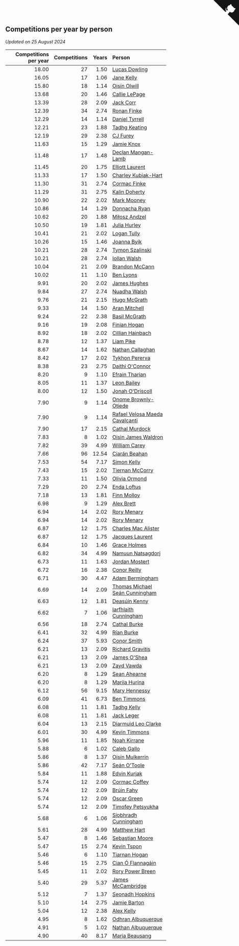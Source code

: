 ## Competitions per year by person

*Updated on 25 August 2024*

| Competitions per year | Competitions | Years | Person |
| ---: | ---: | ---: | :--- |
| 18.00 | 27 | 1.50 | [Lucas Dowling](https://www.worldcubeassociation.org/persons/2023DOWL01) |
| 16.05 | 17 | 1.06 | [Jane Kelly](https://www.worldcubeassociation.org/persons/2023KELL23) |
| 15.80 | 18 | 1.14 | [Oisín Olwill](https://www.worldcubeassociation.org/persons/2023OLWI01) |
| 13.68 | 20 | 1.46 | [Callie LePage](https://www.worldcubeassociation.org/persons/2023LEPA01) |
| 13.39 | 28 | 2.09 | [Jack Corr](https://www.worldcubeassociation.org/persons/2022CORR06) |
| 12.39 | 34 | 2.74 | [Ronan Finke](https://www.worldcubeassociation.org/persons/2021FINK02) |
| 12.29 | 14 | 1.14 | [Daniel Tyrrell](https://www.worldcubeassociation.org/persons/2023TYRR01) |
| 12.21 | 23 | 1.88 | [Tadhg Keating](https://www.worldcubeassociation.org/persons/2022KEAT02) |
| 12.19 | 29 | 2.38 | [CJ Furey](https://www.worldcubeassociation.org/persons/2022FURE01) |
| 11.63 | 15 | 1.29 | [Jamie Knox](https://www.worldcubeassociation.org/persons/2023KNOX02) |
| 11.48 | 17 | 1.48 | [Declan Mangan-Lamb](https://www.worldcubeassociation.org/persons/2023MANG02) |
| 11.45 | 20 | 1.75 | [Elliott Laurent](https://www.worldcubeassociation.org/persons/2022LAUR09) |
| 11.33 | 17 | 1.50 | [Charley Kubiak-Hart](https://www.worldcubeassociation.org/persons/2023KUBI01) |
| 11.30 | 31 | 2.74 | [Cormac Finke](https://www.worldcubeassociation.org/persons/2021FINK01) |
| 11.29 | 31 | 2.75 | [Kalin Doherty](https://www.worldcubeassociation.org/persons/2021DOHE02) |
| 10.90 | 22 | 2.02 | [Mark Mooney](https://www.worldcubeassociation.org/persons/2022MOON08) |
| 10.86 | 14 | 1.29 | [Donnacha Ryan](https://www.worldcubeassociation.org/persons/2023RYAN04) |
| 10.62 | 20 | 1.88 | [Miłosz Andzel](https://www.worldcubeassociation.org/persons/2022ANDZ01) |
| 10.50 | 19 | 1.81 | [Julia Hurley](https://www.worldcubeassociation.org/persons/2022HURL02) |
| 10.41 | 21 | 2.02 | [Logan Tully](https://www.worldcubeassociation.org/persons/2022TULL02) |
| 10.26 | 15 | 1.46 | [Joanna Byik](https://www.worldcubeassociation.org/persons/2023BYIK01) |
| 10.21 | 28 | 2.74 | [Tymon Szalinski](https://www.worldcubeassociation.org/persons/2021SZAL01) |
| 10.21 | 28 | 2.74 | [Iollan Walsh](https://www.worldcubeassociation.org/persons/2021WALS03) |
| 10.04 | 21 | 2.09 | [Brandon McCann](https://www.worldcubeassociation.org/persons/2022MCCA04) |
| 10.02 | 11 | 1.10 | [Ben Lyons](https://www.worldcubeassociation.org/persons/2023LYON02) |
| 9.91 | 20 | 2.02 | [James Hughes](https://www.worldcubeassociation.org/persons/2022HUGH08) |
| 9.84 | 27 | 2.74 | [Nuadha Walsh](https://www.worldcubeassociation.org/persons/2021WALS04) |
| 9.76 | 21 | 2.15 | [Hugo McGrath](https://www.worldcubeassociation.org/persons/2022MCGR02) |
| 9.33 | 14 | 1.50 | [Aran Mitchell](https://www.worldcubeassociation.org/persons/2023MITC04) |
| 9.24 | 22 | 2.38 | [Basil McGrath](https://www.worldcubeassociation.org/persons/2022MCGR01) |
| 9.16 | 19 | 2.08 | [Finian Hogan](https://www.worldcubeassociation.org/persons/2022HOGA01) |
| 8.92 | 18 | 2.02 | [Cillian Hainbach](https://www.worldcubeassociation.org/persons/2022HAIN04) |
| 8.78 | 12 | 1.37 | [Liam Pike](https://www.worldcubeassociation.org/persons/2023PIKE03) |
| 8.67 | 14 | 1.62 | [Nathan Callaghan](https://www.worldcubeassociation.org/persons/2023CALL01) |
| 8.42 | 17 | 2.02 | [Tykhon Pererva](https://www.worldcubeassociation.org/persons/2022PERE32) |
| 8.38 | 23 | 2.75 | [Daithi O'Connor](https://www.worldcubeassociation.org/persons/2021OCON01) |
| 8.20 | 9 | 1.10 | [Efrain Tharian](https://www.worldcubeassociation.org/persons/2023THAR03) |
| 8.05 | 11 | 1.37 | [Leon Bailey](https://www.worldcubeassociation.org/persons/2023BAIL04) |
| 8.00 | 12 | 1.50 | [Jonah O'Driscoll](https://www.worldcubeassociation.org/persons/2023ODRI01) |
| 7.90 | 9 | 1.14 | [Onome Brownly-Otiede](https://www.worldcubeassociation.org/persons/2023BROW36) |
| 7.90 | 9 | 1.14 | [Rafael Velosa Maeda Cavalcanti](https://www.worldcubeassociation.org/persons/2023CAVA03) |
| 7.90 | 17 | 2.15 | [Cathal Murdock](https://www.worldcubeassociation.org/persons/2022MURD01) |
| 7.83 | 8 | 1.02 | [Oisin James Waldron](https://www.worldcubeassociation.org/persons/2023WALD04) |
| 7.82 | 39 | 4.99 | [William Carey](https://www.worldcubeassociation.org/persons/2019CARE02) |
| 7.66 | 96 | 12.54 | [Ciarán Beahan](https://www.worldcubeassociation.org/persons/2012BEAH01) |
| 7.53 | 54 | 7.17 | [Simon Kelly](https://www.worldcubeassociation.org/persons/2017KELL08) |
| 7.43 | 15 | 2.02 | [Tiernan McCorry](https://www.worldcubeassociation.org/persons/2022MCCO09) |
| 7.33 | 11 | 1.50 | [Olivia Ormond](https://www.worldcubeassociation.org/persons/2023ORMO02) |
| 7.29 | 20 | 2.74 | [Enda Loftus](https://www.worldcubeassociation.org/persons/2021LOFT01) |
| 7.18 | 13 | 1.81 | [Finn Molloy](https://www.worldcubeassociation.org/persons/2022MOLL03) |
| 6.98 | 9 | 1.29 | [Alex Brett](https://www.worldcubeassociation.org/persons/2023BRET04) |
| 6.94 | 14 | 2.02 | [Rory Menary](https://www.worldcubeassociation.org/persons/2022MENA01) |
| 6.94 | 14 | 2.02 | [Rory Menary](https://www.worldcubeassociation.org/persons/2022MENA01) |
| 6.87 | 12 | 1.75 | [Charles Mac Alister](https://www.worldcubeassociation.org/persons/2022ALIS02) |
| 6.87 | 12 | 1.75 | [Jacques Laurent](https://www.worldcubeassociation.org/persons/2022LAUR10) |
| 6.84 | 10 | 1.46 | [Grace Holmes](https://www.worldcubeassociation.org/persons/2023HOLM04) |
| 6.82 | 34 | 4.99 | [Namuun Natsagdorj](https://www.worldcubeassociation.org/persons/2019NATS02) |
| 6.73 | 11 | 1.63 | [Jordan Mostert](https://www.worldcubeassociation.org/persons/2023MOST01) |
| 6.72 | 16 | 2.38 | [Conor Reilly](https://www.worldcubeassociation.org/persons/2022REIL01) |
| 6.71 | 30 | 4.47 | [Adam Bermingham](https://www.worldcubeassociation.org/persons/2020BERM02) |
| 6.69 | 14 | 2.09 | [Thomas Michael Seán Cunningham](https://www.worldcubeassociation.org/persons/2022CUNN04) |
| 6.63 | 12 | 1.81 | [Deasúin Kenny](https://www.worldcubeassociation.org/persons/2022KENN12) |
| 6.62 | 7 | 1.06 | [Iarfhlaith Cunningham](https://www.worldcubeassociation.org/persons/2023CUNN03) |
| 6.56 | 18 | 2.74 | [Cathal Burke](https://www.worldcubeassociation.org/persons/2021BURK03) |
| 6.41 | 32 | 4.99 | [Rían Burke](https://www.worldcubeassociation.org/persons/2019BURK05) |
| 6.24 | 37 | 5.93 | [Conor Smith](https://www.worldcubeassociation.org/persons/2018SMIT37) |
| 6.21 | 13 | 2.09 | [Richard Gravitis](https://www.worldcubeassociation.org/persons/2022GRAV01) |
| 6.21 | 13 | 2.09 | [James O'Shea](https://www.worldcubeassociation.org/persons/2022OSHE01) |
| 6.21 | 13 | 2.09 | [Zayd Vawda](https://www.worldcubeassociation.org/persons/2022VAWD01) |
| 6.20 | 8 | 1.29 | [Sean Ahearne](https://www.worldcubeassociation.org/persons/2023AHEA01) |
| 6.20 | 8 | 1.29 | [Mariia Hurina](https://www.worldcubeassociation.org/persons/2023HURI01) |
| 6.12 | 56 | 9.15 | [Mary Hennessy](https://www.worldcubeassociation.org/persons/2015HENN02) |
| 6.09 | 41 | 6.73 | [Ben Timmons](https://www.worldcubeassociation.org/persons/2017TIMM01) |
| 6.08 | 11 | 1.81 | [Tadhg Kelly](https://www.worldcubeassociation.org/persons/2022KELL21) |
| 6.08 | 11 | 1.81 | [Jack Leger](https://www.worldcubeassociation.org/persons/2022LEGE01) |
| 6.04 | 13 | 2.15 | [Diarmuid Leo Clarke](https://www.worldcubeassociation.org/persons/2022CLAR14) |
| 6.01 | 30 | 4.99 | [Kevin Timmons](https://www.worldcubeassociation.org/persons/2019TIMM01) |
| 5.96 | 11 | 1.85 | [Noah Kirrane](https://www.worldcubeassociation.org/persons/2022KIRR02) |
| 5.88 | 6 | 1.02 | [Caleb Gallo](https://www.worldcubeassociation.org/persons/2023GALL25) |
| 5.86 | 8 | 1.37 | [Oisín Mulkerrin](https://www.worldcubeassociation.org/persons/2023MULK01) |
| 5.86 | 42 | 7.17 | [Seán O'Toole](https://www.worldcubeassociation.org/persons/2017OTOO03) |
| 5.84 | 11 | 1.88 | [Edvin Kurjak](https://www.worldcubeassociation.org/persons/2022KURJ01) |
| 5.74 | 12 | 2.09 | [Cormac Coffey](https://www.worldcubeassociation.org/persons/2022COFF01) |
| 5.74 | 12 | 2.09 | [Brúin Fahy](https://www.worldcubeassociation.org/persons/2022FAHY01) |
| 5.74 | 12 | 2.09 | [Oscar Green](https://www.worldcubeassociation.org/persons/2022GREE14) |
| 5.74 | 12 | 2.09 | [Timofey Petsyukha](https://www.worldcubeassociation.org/persons/2022PETS02) |
| 5.68 | 6 | 1.06 | [Síobhradh Cunningham](https://www.worldcubeassociation.org/persons/2023CUNN04) |
| 5.61 | 28 | 4.99 | [Matthew Hart](https://www.worldcubeassociation.org/persons/2019HART11) |
| 5.47 | 8 | 1.46 | [Sebastian Moore](https://www.worldcubeassociation.org/persons/2023MOOR03) |
| 5.47 | 15 | 2.74 | [Kevin Tspon](https://www.worldcubeassociation.org/persons/2021TSPO01) |
| 5.46 | 6 | 1.10 | [Tiarnan Hogan](https://www.worldcubeassociation.org/persons/2023HOGA04) |
| 5.46 | 15 | 2.75 | [Cian Ó Flannagáin](https://www.worldcubeassociation.org/persons/2021OFLA01) |
| 5.45 | 11 | 2.02 | [Rory Power Breen](https://www.worldcubeassociation.org/persons/2022BREE02) |
| 5.40 | 29 | 5.37 | [James McCambridge](https://www.worldcubeassociation.org/persons/2019MCCA09) |
| 5.12 | 7 | 1.37 | [Seonadh Hopkins](https://www.worldcubeassociation.org/persons/2023HOPK01) |
| 5.10 | 14 | 2.75 | [Jamie Barton](https://www.worldcubeassociation.org/persons/2021BART03) |
| 5.04 | 12 | 2.38 | [Alex Kelly](https://www.worldcubeassociation.org/persons/2022KELL03) |
| 4.95 | 8 | 1.62 | [Odhran Albuquerque](https://www.worldcubeassociation.org/persons/2023ALBU01) |
| 4.91 | 5 | 1.02 | [Nathan Albuquerque](https://www.worldcubeassociation.org/persons/2023ALBU04) |
| 4.90 | 40 | 8.17 | [Maria Beausang](https://www.worldcubeassociation.org/persons/2016BEAU03) |


<a href="https://github.com/simonkellly/wca_statistics_ireland" class="github-corner" aria-label="View source on Github"><svg width="80" height="80" viewBox="0 0 250 250" style="fill:#151513; color:#fff; position: absolute; top: 0; border: 0; right: 0;" aria-hidden="true"><path d="M0,0 L115,115 L130,115 L142,142 L250,250 L250,0 Z"></path><path d="M128.3,109.0 C113.8,99.7 119.0,89.6 119.0,89.6 C122.0,82.7 120.5,78.6 120.5,78.6 C119.2,72.0 123.4,76.3 123.4,76.3 C127.3,80.9 125.5,87.3 125.5,87.3 C122.9,97.6 130.6,101.9 134.4,103.2" fill="currentColor" style="transform-origin: 130px 106px;" class="octo-arm"></path><path d="M115.0,115.0 C114.9,115.1 118.7,116.5 119.8,115.4 L133.7,101.6 C136.9,99.2 139.9,98.4 142.2,98.6 C133.8,88.0 127.5,74.4 143.8,58.0 C148.5,53.4 154.0,51.2 159.7,51.0 C160.3,49.4 163.2,43.6 171.4,40.1 C171.4,40.1 176.1,42.5 178.8,56.2 C183.1,58.6 187.2,61.8 190.9,65.4 C194.5,69.0 197.7,73.2 200.1,77.6 C213.8,80.2 216.3,84.9 216.3,84.9 C212.7,93.1 206.9,96.0 205.4,96.6 C205.1,102.4 203.0,107.8 198.3,112.5 C181.9,128.9 168.3,122.5 157.7,114.1 C157.9,116.9 156.7,120.9 152.7,124.9 L141.0,136.5 C139.8,137.7 141.6,141.9 141.8,141.8 Z" fill="currentColor" class="octo-body"></path></svg></a><style>.github-corner:hover .octo-arm{animation:octocat-wave 560ms ease-in-out}@keyframes octocat-wave{0%,100%{transform:rotate(0)}20%,60%{transform:rotate(-25deg)}40%,80%{transform:rotate(10deg)}}@media (max-width:500px){.github-corner:hover .octo-arm{animation:none}.github-corner .octo-arm{animation:octocat-wave 560ms ease-in-out}}</style>
